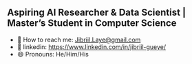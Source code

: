 ## Aspiring AI Researcher & Data Scientist | Master’s Student in Computer Science
- 📩 How to reach me: Jibriil.Laye@gmail.com
- 📃 linkedin: https://www.linkedin.com/in/jibriil-gueye/
- 😄 Pronouns: He/Him/His

<!--
**JibriilG/JibriilG** is a ✨ _special_ ✨ repository because its `README.md` (this file) appears on your GitHub profile.

Here are some ideas to get you started:

- 📩 How to reach me: Jibriil.Laye@gmail.com
- 📃 linkedin: https://www.linkedin.com/in/jibriil-gueye/
- 😄 Pronouns: He/Him/His
-->
